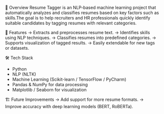 📌 Overview
Resume Tagger is an NLP-based machine learning project that automatically analyzes and classifies resumes based on key factors such as skills.The goal is to help recruiters and HR professionals quickly identify suitable candidates by tagging resumes with relevant categories.

🚀 Features
-> Extracts and preprocesses resume text.
-> Identifies skills using NLP techniques.
-> Classifies resumes into predefined categories.
-> Supports visualization of tagged results.
-> Easily extendable for new tags or datasets.

🛠️ Tech Stack
- Python
- NLP (NLTK)
- Machine Learning (Scikit-learn / TensorFlow / PyCharm)
- Pandas & NumPy for data processing
- Matplotlib / Seaborn for visualization

🏗️ Future Improvements
-> Add support for more resume formats.
-> Improve accuracy with deep learning models (BERT, RoBERTa).
